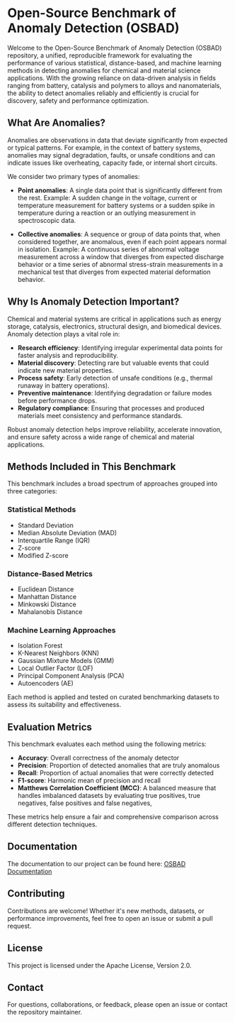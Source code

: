 # Open-Source Benchmark of Anomaly Detection (OSBAD)

Welcome to the Open-Source Benchmark of Anomaly Detection (OSBAD) repository,
a unified, reproducible framework for evaluating the performance of various
statistical, distance-based, and machine learning methods in detecting
anomalies for chemical and material science applications. With the growing
reliance on data-driven analysis in fields ranging from battery,
catalysis and polymers to alloys and nanomaterials, the ability to detect
anomalies reliably and efficiently is crucial for discovery, safety and
performance optimization.


## What Are Anomalies?

Anomalies are observations in data that deviate significantly from expected or
typical patterns. For example, in the context of battery systems, anomalies
may signal degradation, faults, or unsafe conditions and can indicate issues
like overheating, capacity fade, or internal short circuits.

We consider two primary types of anomalies:

   - **Point anomalies**: A single data point that is significantly different
     from the rest. Example: A sudden change in the voltage, current or
     temperature measurement for battery systems or a sudden spike in
     temperature during a reaction or an outlying measurement in
     spectroscopic data.

   - **Collective anomalies**: A sequence or group of data points that, when
     considered together, are anomalous, even if each point appears normal in
     isolation. Example: A continuous series of abnormal voltage measurement
     across a window that diverges from expected discharge behavior or a
     time series of abnormal stress-strain measurements in a mechanical
     test that diverges from expected material deformation behavior.


## Why Is Anomaly Detection Important?

Chemical and material systems are critical in applications such as
energy storage, catalysis, electronics, structural design, and
biomedical devices. Anomaly detection plays a vital role in:

- **Research efficiency**: Identifying irregular experimental data points for
  faster analysis and reproducibility.
- **Material discovery**: Detecting rare but valuable events that could
  indicate new material properties.
- **Process safety**: Early detection of unsafe conditions
  (e.g., thermal runaway in battery operations).
- **Preventive maintenance**: Identifying degradation or failure modes before
  performance drops.
- **Regulatory compliance**: Ensuring that processes and produced materials
  meet consistency and performance standards.

Robust anomaly detection helps improve reliability, accelerate innovation,
and ensure safety across a wide range of chemical and material applications.


## Methods Included in This Benchmark

This benchmark includes a broad spectrum of approaches grouped into three
categories:

### Statistical Methods
- Standard Deviation
- Median Absolute Deviation (MAD)
- Interquartile Range (IQR)
- Z-score
- Modified Z-score

### Distance-Based Metrics
- Euclidean Distance
- Manhattan Distance
- Minkowski Distance
- Mahalanobis Distance

### Machine Learning Approaches
- Isolation Forest
- K-Nearest Neighbors (KNN)
- Gaussian Mixture Models (GMM)
- Local Outlier Factor (LOF)
- Principal Component Analysis (PCA)
- Autoencoders (AE)

Each method is applied and tested on curated benchmarking datasets to assess
its suitability and effectiveness.


## Evaluation Metrics

This benchmark evaluates each method using the following metrics:

- **Accuracy**: Overall correctness of the anomaly detector
- **Precision**: Proportion of detected anomalies that are truly anomalous
- **Recall**: Proportion of actual anomalies that were correctly detected
- **F1-score**: Harmonic mean of precision and recall
- **Matthews Correlation Coefficient (MCC)**: A balanced measure that handles
imbalanced datasets by evaluating true positives, true negatives, false
positives and false negatives,

These metrics help ensure a fair and comprehensive comparison across different
detection techniques.

## Documentation

The documentation to our project can be found here:
[OSBAD Documentation](https://osbad.readthedocs.io/en/latest/)


## Contributing

Contributions are welcome! Whether it's new methods, datasets, or performance
improvements, feel free to open an issue or submit a pull request.

## License

This project is licensed under the Apache License, Version 2.0.


## Contact

For questions, collaborations, or feedback, please open an issue or contact
the repository maintainer.



